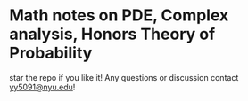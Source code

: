 # Math notes on PDE, Complex analysis, Honors Theory of Probability
star the repo if you like it!
Any questions or discussion contact yy5091@nyu.edu!
